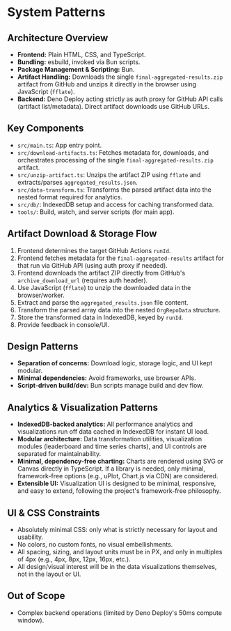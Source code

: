 # System Patterns

## Architecture Overview
- **Frontend:** Plain HTML, CSS, and TypeScript.
- **Bundling:** esbuild, invoked via Bun scripts.
- **Package Management & Scripting:** Bun.
- **Artifact Handling:** Downloads the single `final-aggregated-results.zip` artifact from GitHub and unzips it directly in the browser using JavaScript (`fflate`).
- **Backend:** Deno Deploy acting strictly as auth proxy for GitHub API calls (artifact list/metadata). Direct artifact downloads use GitHub URLs.

## Key Components
- `src/main.ts`: App entry point.
- `src/download-artifacts.ts`: Fetches metadata for, downloads, and orchestrates processing of the single `final-aggregated-results.zip` artifact.
- `src/unzip-artifact.ts`: Unzips the artifact ZIP using `fflate` and extracts/parses `aggregated_results.json`.
- `src/data-transform.ts`: Transforms the parsed artifact data into the nested format required for analytics.
- `src/db/`: IndexedDB setup and access for caching transformed data.
- `tools/`: Build, watch, and server scripts (for main app).

## Artifact Download & Storage Flow
1. Frontend determines the target GitHub Actions `runId`.
2. Frontend fetches metadata for the `final-aggregated-results` artifact for that run via GitHub API (using auth proxy if needed).
3. Frontend downloads the artifact ZIP directly from GitHub's `archive_download_url` (requires auth header).
4. Use JavaScript (`fflate`) to unzip the downloaded data in the browser/worker.
5. Extract and parse the `aggregated_results.json` file content.
6. Transform the parsed array data into the nested `OrgRepoData` structure.
7. Store the transformed data in IndexedDB, keyed by `runId`.
8. Provide feedback in console/UI.

## Design Patterns
- **Separation of concerns:** Download logic, storage logic, and UI kept modular.
- **Minimal dependencies:** Avoid frameworks, use browser APIs.
- **Script-driven build/dev:** Bun scripts manage build and dev flow.

## Analytics & Visualization Patterns
- **IndexedDB-backed analytics:** All performance analytics and visualizations run off data cached in IndexedDB for instant UI load.
- **Modular architecture:** Data transformation utilities, visualization modules (leaderboard and time series charts), and UI controls are separated for maintainability.
- **Minimal, dependency-free charting:** Charts are rendered using SVG or Canvas directly in TypeScript. If a library is needed, only minimal, framework-free options (e.g., uPlot, Chart.js via CDN) are considered.
- **Extensible UI:** Visualization UI is designed to be minimal, responsive, and easy to extend, following the project's framework-free philosophy.

## UI & CSS Constraints
- Absolutely minimal CSS: only what is strictly necessary for layout and usability.
- No colors, no custom fonts, no visual embellishments.
- All spacing, sizing, and layout units must be in PX, and only in multiples of 4px (e.g., 4px, 8px, 12px, 16px, etc.).
- All design/visual interest will be in the data visualizations themselves, not in the layout or UI.

## Out of Scope
- Complex backend operations (limited by Deno Deploy's 50ms compute window).
